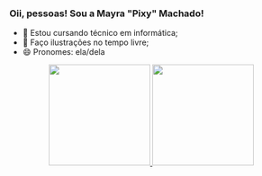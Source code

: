 ### Oii, pessoas! Sou a Mayra "Pixy" Machado!

- 🌱 Estou cursando técnico em informática;
- 💌 Faço ilustrações no tempo livre;
- 😄 Pronomes: ela/dela
<div align="center">
  <a href="https://github.com/MayGeems">
  <img height="180em" src="https://github-readme-stats.vercel.app/api?username=MayGeems&show_icons=true&theme=dracula&include_all_commits=true&count_private=true"/>
  <img height="180em" src="https://github-readme-stats.vercel.app/api/top-langs/?username=MayGeems&layout=compact&langs_count=7&theme=dracula"/>
</div>
